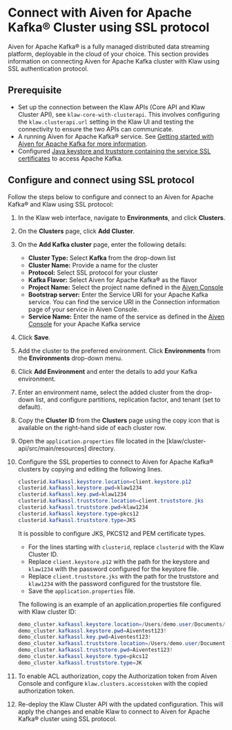 # Connect with Aiven for Apache Kafka® Cluster using SSL protocol

Aiven for Apache Kafka® is a fully managed distributed data streaming
platform, deployable in the cloud of your choice. This section provides information on connecting Aiven for Apache Kafka
cluster with Klaw using SSL authentication protocol.

## Prerequisite

- Set up the connection between the Klaw APIs (Core API and Klaw Cluster
  API), see `klaw-core-with-clusterapi`.
  This involves configuring the `klaw.clusterapi.url` setting in the
  Klaw UI and testing the connectivity to ensure the two APIs can
  communicate.
- A running Aiven for Apache Kafka® service. See [Getting started with
  Aiven for Apache Kafka for more
  information](https://docs.aiven.io/docs/products/kafka/getting-started.html).
- Configured [Java keystore and truststore containing the service SSL
  certificates](https://docs.aiven.io/docs/products/kafka/howto/keystore-truststore.html)
  to access Apache Kafka.

## Configure and connect using SSL protocol

Follow the steps below to configure and connect to an Aiven for Apache
Kafka® and Klaw using SSL protocol:

1. In the Klaw web interface, navigate to **Environments**, and click
   **Clusters**.
2. On the **Clusters** page, click **Add Cluster**.
3. On the **Add Kafka cluster** page, enter the following details:
   - **Cluster Type:** Select **Kafka** from the drop-down list
   - **Cluster Name:** Provide a name for the cluster
   - **Protocol:** Select SSL protocol for your cluster
   - **Kafka Flavor:** Select Aiven for Apache Kafka® as the flavor
   - **Project Name:** Select the project name defined in the [Aiven
     Console](https://console.aiven.io/)
   - **Bootstrap server:** Enter the Service URI for your Apache Kafka
     service. You can find the service URI in the Connection information
     page of your service in Aiven Console.
   - **Service Name:** Enter the name of the service as defined in the
     [Aiven Console](https://console.aiven.io/) for your Apache Kafka
     service
4. Click **Save**.
5. Add the cluster to the preferred environment. Click **Environments**
   from the **Environments** drop-down menu.
6. Click **Add Environment** and enter the details to add your Kafka
   environment.
7. Enter an environment name, select the added cluster from the drop-down list, and configure partitions, replication
   factor, and tenant (set to default).
8. Copy the **Cluster ID** from the **Clusters** page using the copy
   icon that is available on the right-hand side of each cluster
   row.
9. Open the `application.properties` file located in the
   [klaw/cluster-api/src/main/resources] directory.
10. Configure the SSL properties to connect to Aiven for Apache Kafka®
    clusters by copying and editing the following lines.

    ```java
    clusterid.kafkassl.keystore.location=client.keystore.p12
    clusterid.kafkassl.keystore.pwd=klaw1234
    clusterid.kafkassl.key.pwd=klaw1234
    clusterid.kafkassl.truststore.location=client.truststore.jks
    clusterid.kafkassl.truststore.pwd=klaw1234
    clusterid.kafkassl.keystore.type=pkcs12
    clusterid.kafkassl.truststore.type=JKS
    ```

    It is possible to configure JKS, PKCS12 and PEM certificate types.

    - For the lines starting with `clusterid`, replace `clusterid` with the Klaw Cluster ID.
    - Replace `client.keystore.p12` with the path for the keystore and `klaw1234` with the password configured for the
      keystore file.
    - Replace `client.truststore.jks` with the path for the truststore and `klaw1234` with the password configured for
      the truststore file.
    - Save the `application.properties` file.

    The following is an example of an application.properties file configured with Klaw cluster ID:

    ```java
    demo_cluster.kafkassl.keystore.location=/Users/demo.user/Documents/Klaw/demo-certs/client.keystore.p12
    demo_cluster.kafkassl.keystore.pwd=Aiventest123!
    demo_cluster.kafkassl.key.pwd=Aiventest123!
    demo_cluster.kafkassl.truststore.location=/Users/demo.user/Documents/Klaw/demo-certs/client.truststore.jks
    demo_cluster.kafkassl.truststore.pwd=Aiventest123!
    demo_cluster.kafkassl.keystore.type=pkcs12
    demo_cluster.kafkassl.truststore.type=JK
    ```

11. To enable ACL authorization, copy the Authorization token from
    Aiven Console and configure `klaw.clusters.accesstoken` with the
    copied authorization token.
12. Re-deploy the Klaw Cluster API with the updated configuration. This will
    apply the changes and enable Klaw to connect to Aiven for Apache
    Kafka® cluster using SSL protocol.
